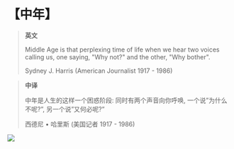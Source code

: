# 【中年】

> **英文**
>
> Middle Age is that perplexing time of life when we hear two voices calling us, 
> one saying, "Why not?" and the other, "Why bother".
>
> Sydney J. Harris (American Journalist 1917 - 1986)

> **中译**
>
> 中年是人生的这样一个困惑阶段: 同时有两个声音向你呼唤, 一个说”为什么不呢?”, 另一个说”又何必呢?”
>
> 西德尼 • 哈里斯 (美国记者 1917 - 1986)

![](18.jpg)

